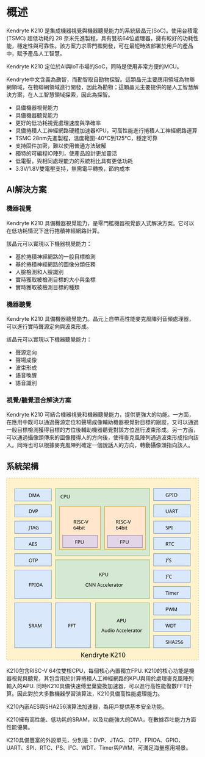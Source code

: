 # 概述

Kendryte K210 是集成機器視覺與機器聽覺能力的系統級晶元(SoC)。使用台積電 (TSMC) 超低功耗的 28 奈米先進製程，具有雙核64位處理器，擁有較好的功耗性能，穩定性與可靠性。該方案力求零門檻開發，可在最短時效部署於用戶的產品中，賦予產品人工智慧。

Kendryte K210 定位於AI與IoT市場的SoC，同時是使用非常方便的MCU。

Kendryte中文含義為勘智，而勘智取自勘物探智。這顆晶元主要應用領域為物聯網領域，在物聯網領域進行開發，因此為勘物；這顆晶元主要提供的是人工智慧解決方案，在人工智慧領域探索，因此為探智。

* 具備機器視覺能力
* 具備機器聽覺能力
* 更好的低功耗視覺處理速度與準確率
* 具備捲積人工神經網路硬體加速器KPU，可高性能進行捲積人工神經網路運算
* TSMC 28nm先進製程，溫度範圍-40°C到125°C，穩定可靠
* 支持固件加密，難以使用普通方法破解
* 獨特的可編程IO陣列，使產品設計更加靈活
* 低電壓，與相同處理能力的系統相比具有更低功耗
* 3.3V/1.8V雙電壓支持，無需電平轉換，節約成本

## AI解決方案

### 機器視覺

Kendryte K210 具備機器視覺能力，是零門檻機器視覺嵌入式解決方案。它可以在低功耗情況下進行捲積神經網路計算。

該晶元可以實現以下機器視覺能力：

* 基於捲積神經網路的一般目標檢測
* 基於捲積神經網路的圖像分類任務
* 人臉檢測和人臉識別
* 實時獲取被檢測目標的大小與坐標
* 實時獲取被檢測目標的種類

### 機器聽覺

Kendryte K210 具備機器聽覺能力。晶元上自帶高性能麥克風陣列音頻處理器，可以進行實時聲源定向與波束形成。

該晶元可以實現以下機器聽覺能力：

* 聲源定向
* 聲場成像
* 波束形成
* 語音喚醒
* 語音識別

### 視覺/聽覺混合解決方案

Kendryte K210 可結合機器視覺和機器聽覺能力，提供更強大的功能。一方面，在應用中既可以通過聲源定位和聲場成像輔助機器視覺對目標的跟蹤，又可以通過一般目標檢測獲得目標的方位後輔助機器聽覺對該方位進行波束形成。另一方面，可以通過攝像頭傳來的圖像獲得人的方向後，使得麥克風陣列通過波束形成指向該人。同時也可以根據麥克風陣列確定一個說話人的方向，轉動攝像頭指向該人。

## 系統架構

![系統架構框圖](images/kendryte_arch.svg)

K210包含RISC-V 64位雙核CPU，每個核心內置獨立FPU. K210的核心功能是機器視覺與聽覺，其包含用於計算捲積人工神經網路的KPU與用於處理麥克風陣列輸入的APU. 同時K210具備快速傅里葉變換加速器，可以進行高性能復數FFT計算。因此對於大多數機器學習演算法，K210具備高性能處理能力。

K210內嵌AES與SHA256演算法加速器，為用戶提供基本安全功能。

K210擁有高性能、低功耗的SRAM，以及功能強大的DMA，在數據吞吐能力方面性能優異。

K210具備豐富的外設單元，分別是：DVP、JTAG、OTP、FPIOA、GPIO、UART、SPI、RTC、I²S、I²C、WDT、Timer與PWM，可滿足海量應用場景。
